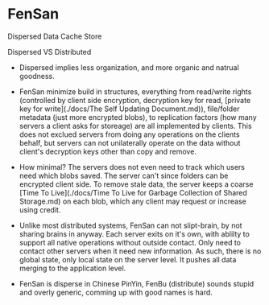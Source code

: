 FenSan
======

Dispersed Data Cache Store

Dispersed VS Distributed

- Dispersed implies less organization, and more organic and natrual goodness.

- FenSan minimize build in structures, everything from read/write rights (controlled by client side encryption, decryption key for read, [private key for write](./docs/The Self Updating Document.md)), file/folder metadata (just more encrypted blobs), to replication factors (how many servers a client asks for storeage) are all implemented by clients. This does not exclued servers from doing any operations on the clients behalf, but servers can not unilaterally operate on the data without client's decryption keys other than copy and remove.

- How minimal? The servers does not even need to track which users need which blobs saved. The server can't since folders can be encrypted client side. To remove stale data, the server keeps a coarse [Time To Live](./docs/Time To Live for Garbage Collection of Shared Storage.md) on each blob, which any client may request or increase using credit. 

- Unlike most distributed systems, FenSan can not slipt-brain, by not sharing brains in anyway. Each server exits on it's own, with ablilty to support all native operations without outside contact. Only need to contact other servers when it need new information. As such, there is no global state, only local state on the server level. It pushes all data merging to the application level. 

- FenSan is disperse in Chinese PinYin, FenBu (distribute) sounds stupid and overly generic, comming up with good names is hard.


